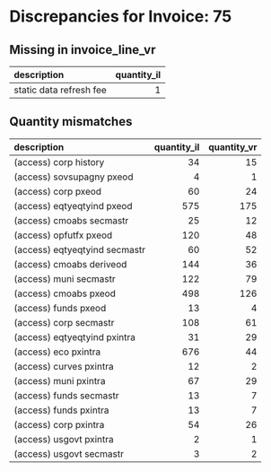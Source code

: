 # Discrepancies for Invoice: 75

## Missing in invoice_line_vr

| description             |   quantity_il |
|:------------------------|--------------:|
| static data refresh fee |             1 |

## Quantity mismatches

| description                   |   quantity_il |   quantity_vr |
|:------------------------------|--------------:|--------------:|
| (access) corp history         |            34 |            15 |
| (access) sovsupagny pxeod     |             4 |             1 |
| (access) corp pxeod           |            60 |            24 |
| (access) eqtyeqtyind pxeod    |           575 |           175 |
| (access) cmoabs secmastr      |            25 |            12 |
| (access) opfutfx pxeod        |           120 |            48 |
| (access) eqtyeqtyind secmastr |            60 |            52 |
| (access) cmoabs deriveod      |           144 |            36 |
| (access) muni secmastr        |           122 |            79 |
| (access) cmoabs pxeod         |           498 |           126 |
| (access) funds pxeod          |            13 |             4 |
| (access) corp secmastr        |           108 |            61 |
| (access) eqtyeqtyind pxintra  |            31 |            29 |
| (access) eco pxintra          |           676 |            44 |
| (access) curves pxintra       |            12 |             2 |
| (access) muni pxintra         |            67 |            29 |
| (access) funds secmastr       |            13 |             7 |
| (access) funds pxintra        |            13 |             7 |
| (access) corp pxintra         |            54 |            26 |
| (access) usgovt pxintra       |             2 |             1 |
| (access) usgovt secmastr      |             3 |             2 |
